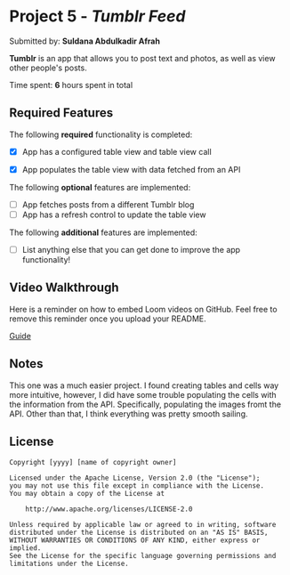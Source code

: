 # Project 5 - *Tumblr Feed*

Submitted by: **Suldana Abdulkadir Afrah**

**Tumblr** is an app that allows you to post text and photos, as well as view other people's posts.

Time spent: **6** hours spent in total

## Required Features

The following **required** functionality is completed:

- [X] App has a configured table view and table view call
- [X] App populates the table view with data fetched from an API


The following **optional** features are implemented:

- [ ] App fetches posts from a different Tumblr blog
- [ ] App has a refresh control to update the table view

The following **additional** features are implemented:

- [ ] List anything else that you can get done to improve the app functionality!

## Video Walkthrough

Here is a reminder on how to embed Loom videos on GitHub. Feel free to remove this reminder once you upload your README. 

[Guide](https://drive.google.com/file/d/19ocnkNBl5kVGxsf_AqMwYCKrrbQh8_z7/view?usp=sharing)

## Notes

This one was a much easier project. I found creating tables and cells way more intuitive, however, I did have some trouble populating the cells with the information from the API. Specifically, populating the images fromt the API. Other than that, I think everything was pretty smooth sailing.
## License

    Copyright [yyyy] [name of copyright owner]

    Licensed under the Apache License, Version 2.0 (the "License");
    you may not use this file except in compliance with the License.
    You may obtain a copy of the License at

        http://www.apache.org/licenses/LICENSE-2.0

    Unless required by applicable law or agreed to in writing, software
    distributed under the License is distributed on an "AS IS" BASIS,
    WITHOUT WARRANTIES OR CONDITIONS OF ANY KIND, either express or implied.
    See the License for the specific language governing permissions and
    limitations under the License.
